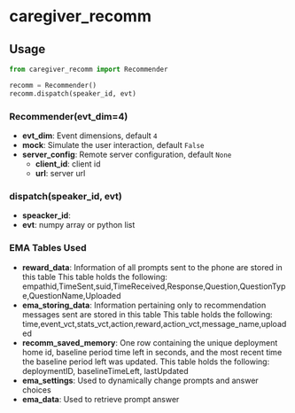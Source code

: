 # caregiver_recomm

## Usage

```python
from caregiver_recomm import Recommender

recomm = Recommender()
recomm.dispatch(speaker_id, evt)
```

### Recommender(evt_dim=4)

- **evt_dim**: Event dimensions, default `4`
- **mock**: Simulate the user interaction, default `False`
- **server_config**: Remote server configuration, default `None`
  - **client_id**: client id
  - **url**: server url

### dispatch(speaker_id, evt)

- **speacker_id**:
- **evt**: numpy array or python list

### EMA Tables Used
- **reward_data**: Information of all prompts sent to the phone are stored in this table
	This table holds the following: empathid,TimeSent,suid,TimeReceived,Response,Question,QuestionType,QuestionName,Uploaded
- **ema_storing_data**: Information pertaining only to recommendation messages sent are stored in this table
	This table holds the following: time,event_vct,stats_vct,action,reward,action_vct,message_name,uploaded
- **recomm_saved_memory**: One row containing the unique deployment home id, baseline period time left in seconds, and the most recent time the baseline period left was updated.
	This table holds the following: deploymentID, baselineTimeLeft, lastUpdated
- **ema_settings**: Used to dynamically change prompts and answer choices 
- **ema_data**: Used to retrieve prompt answer